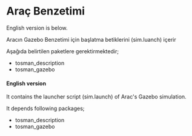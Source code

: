 # Araç Benzetimi 
English version is below.

Aracın Gazebo Benzetimi için başlatma betiklerini (sim.luanch) içerir 

Aşağıda belirtilen paketlere gerektirmektedir;
* tosman_description
* tosman_gazebo


#### English version 
It contains the launcher script (sim.launch) of Arac's Gazebo simulation.

It depends following packages;

* tosman_description
* tosman_gazebo
